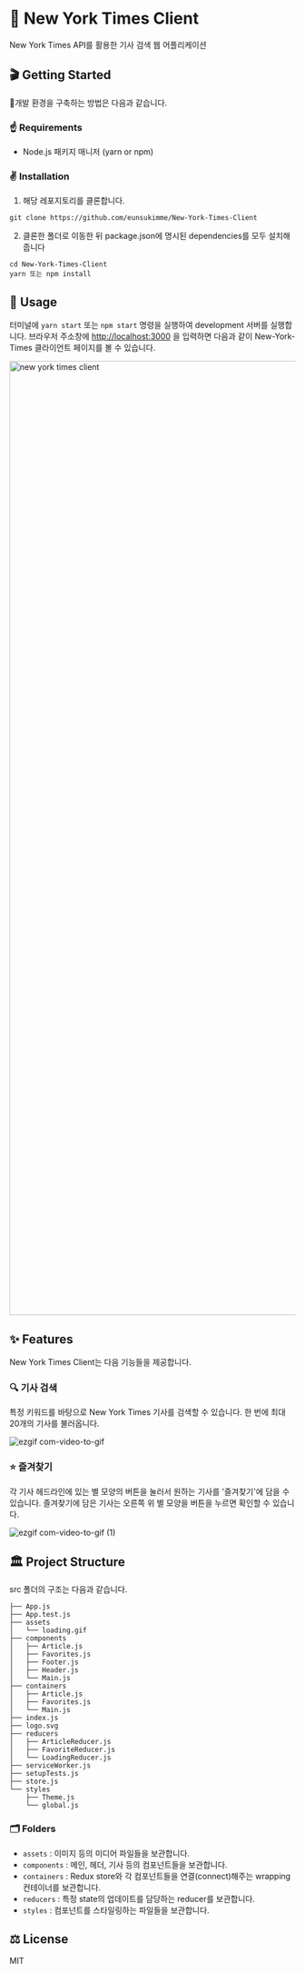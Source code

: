# 📰 New York Times Client

New York Times API를 활용한 기사 검색 웹 어플리케이션

## 🎬 Getting Started

개발 환경을 구축하는 방법은 다음과 같습니다.

### ☝️ Requirements

- Node.js 패키지 매니저 (yarn or npm)

### ✌️ Installation

1. 해당 레포지토리를 클론합니다.

```
git clone https://github.com/eunsukimme/New-York-Times-Client
```

2. 클론한 폴더로 이동한 뒤 package.json에 명시된 dependencies를 모두 설치해 줍니다

```
cd New-York-Times-Client
yarn 또는 npm install
```

## 🤩 Usage

터미널에 `yarn start` 또는 `npm start` 명령을 실행하여 development 서버를 실행합니다. 브라우저 주소창에 [http://localhost:3000](http://localhost:3000) 을 입력하면 다음과 같이 New-York-Times 클라이언트 페이지를 볼 수 있습니다.

<img width="1680" alt="new york times client" src="https://user-images.githubusercontent.com/31213226/72910824-6d775e80-3d7c-11ea-934b-f4ae53f75863.png">

## ✨ Features

New York Times Client는 다음 기능들을 제공합니다.

### 🔍 기사 검색

특정 키워드를 바탕으로 New York Times 기사를 검색할 수 있습니다. 한 번에 최대 20개의 기사를 불러옵니다.

![ezgif com-video-to-gif](https://user-images.githubusercontent.com/31213226/72914247-be3d8600-3d81-11ea-80c1-a53e9322954d.gif)

### ⭐️ 즐겨찾기

각 기사 헤드라인에 있는 별 모양의 버튼을 눌러서 원하는 기사를 '즐겨찾기'에 담을 수 있습니다. 즐겨찾기에 담은 기사는 오른쪽 위 별 모양을 버튼을 누르면 확인할 수 있습니다.

![ezgif com-video-to-gif (1)](https://user-images.githubusercontent.com/31213226/72914790-969aed80-3d82-11ea-8ed5-5926c5cdafe8.gif)

## 🏛 Project Structure

src 폴더의 구조는 다음과 같습니다.

```
├── App.js
├── App.test.js
├── assets
│   └── loading.gif
├── components
│   ├── Article.js
│   ├── Favorites.js
│   ├── Footer.js
│   ├── Header.js
│   └── Main.js
├── containers
│   ├── Article.js
│   ├── Favorites.js
│   └── Main.js
├── index.js
├── logo.svg
├── reducers
│   ├── ArticleReducer.js
│   ├── FavoriteReducer.js
│   └── LoadingReducer.js
├── serviceWorker.js
├── setupTests.js
├── store.js
└── styles
    ├── Theme.js
    └── global.js
```

### 🗂 Folders

- `assets` : 이미지 등의 미디어 파일들을 보관합니다.
- `components` : 메인, 헤더, 기사 등의 컴포넌트들을 보관합니다.
- `containers` : Redux store와 각 컴포넌트들을 연결(connect)해주는 wrapping 컨테이너를 보관합니다.
- `reducers` : 특정 state의 업데이트를 담당하는 reducer를 보관합니다.
- `styles` : 컴포넌트를 스타일링하는 파일들을 보관합니다.

## ⚖️ License

MIT

